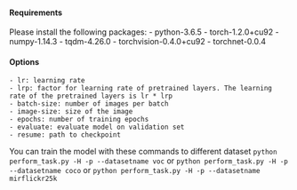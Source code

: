 #### Requirements

Please install the following packages:
    - python-3.6.5
    - torch-1.2.0+cu92
    - numpy-1.14.3
    - tqdm-4.26.0
    - torchvision-0.4.0+cu92
    - torchnet-0.0.4

#### Options
    - lr: learning rate
    - lrp: factor for learning rate of pretrained layers. The learning rate of the pretrained layers is lr * lrp
    - batch-size: number of images per batch
    - image-size: size of the image
    - epochs: number of training epochs
    - evaluate: evaluate model on validation set
    - resume: path to checkpoint

You can train the model with these commands to different dataset
`python perform_task.py -H -p --datasetname voc`
or
`python perform_task.py -H -p --datasetname coco`
or
`python perform_task.py -H -p --datasetname mirflickr25k`



